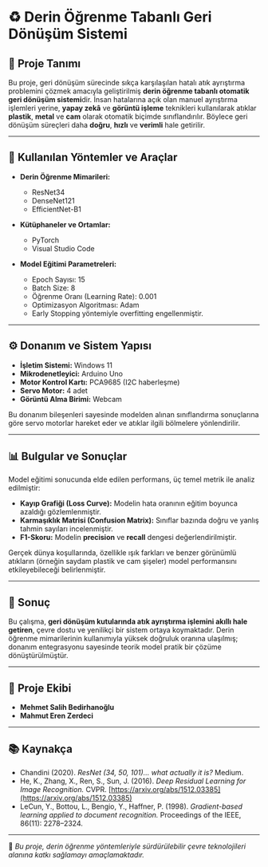 # ♻️ Derin Öğrenme Tabanlı Geri Dönüşüm Sistemi

## 📘 Proje Tanımı
Bu proje, geri dönüşüm sürecinde sıkça karşılaşılan hatalı atık ayrıştırma problemini çözmek amacıyla geliştirilmiş **derin öğrenme tabanlı otomatik geri dönüşüm sistemi**dir. İnsan hatalarına açık olan manuel ayrıştırma işlemleri yerine, **yapay zekâ** ve **görüntü işleme** teknikleri kullanılarak atıklar **plastik**, **metal** ve **cam** olarak otomatik biçimde sınıflandırılır. Böylece geri dönüşüm süreçleri daha **doğru**, **hızlı** ve **verimli** hale getirilir.

---

## 🧠 Kullanılan Yöntemler ve Araçlar

- **Derin Öğrenme Mimarileri:**  
  - ResNet34  
  - DenseNet121  
  - EfficientNet-B1  

- **Kütüphaneler ve Ortamlar:**  
  - PyTorch  
  - Visual Studio Code  

- **Model Eğitimi Parametreleri:**  
  - Epoch Sayısı: 15  
  - Batch Size: 8  
  - Öğrenme Oranı (Learning Rate): 0.001  
  - Optimizasyon Algoritması: Adam  
  - Early Stopping yöntemiyle overfitting engellenmiştir.  

---

## ⚙️ Donanım ve Sistem Yapısı

- **İşletim Sistemi:** Windows 11  
- **Mikrodenetleyici:** Arduino Uno  
- **Motor Kontrol Kartı:** PCA9685 (I2C haberleşme)  
- **Servo Motor:** 4 adet  
- **Görüntü Alma Birimi:** Webcam  

Bu donanım bileşenleri sayesinde modelden alınan sınıflandırma sonuçlarına göre servo motorlar hareket eder ve atıklar ilgili bölmelere yönlendirilir.

---

## 📊 Bulgular ve Sonuçlar

Model eğitimi sonucunda elde edilen performans, üç temel metrik ile analiz edilmiştir:

- **Kayıp Grafiği (Loss Curve):** Modelin hata oranının eğitim boyunca azaldığı gözlemlenmiştir.  
- **Karmaşıklık Matrisi (Confusion Matrix):** Sınıflar bazında doğru ve yanlış tahmin sayıları incelenmiştir.  
- **F1-Skoru:** Modelin **precision** ve **recall** dengesi değerlendirilmiştir.  

Gerçek dünya koşullarında, özellikle ışık farkları ve benzer görünümlü atıkların (örneğin saydam plastik ve cam şişeler) model performansını etkileyebileceği belirlenmiştir.

---

## 🧩 Sonuç

Bu çalışma, **geri dönüşüm kutularında atık ayrıştırma işlemini akıllı hale getiren**, çevre dostu ve yenilikçi bir sistem ortaya koymaktadır. Derin öğrenme mimarilerinin kullanımıyla yüksek doğruluk oranına ulaşılmış; donanım entegrasyonu sayesinde teorik model pratik bir çözüme dönüştürülmüştür.  

---

## 👥 Proje Ekibi
- **Mehmet Salih Bedirhanoğlu**  
- **Mahmut Eren Zerdeci**

---

## 📚 Kaynakça
- Chandini (2020). *ResNet (34, 50, 101)… what actually it is?* Medium.  
- He, K., Zhang, X., Ren, S., Sun, J. (2016). *Deep Residual Learning for Image Recognition.* CVPR. [https://arxiv.org/abs/1512.03385](https://arxiv.org/abs/1512.03385)  
- LeCun, Y., Bottou, L., Bengio, Y., Haffner, P. (1998). *Gradient-based learning applied to document recognition.* Proceedings of the IEEE, 86(11): 2278–2324.  

---

📌 *Bu proje, derin öğrenme yöntemleriyle sürdürülebilir çevre teknolojileri alanına katkı sağlamayı amaçlamaktadır.*

